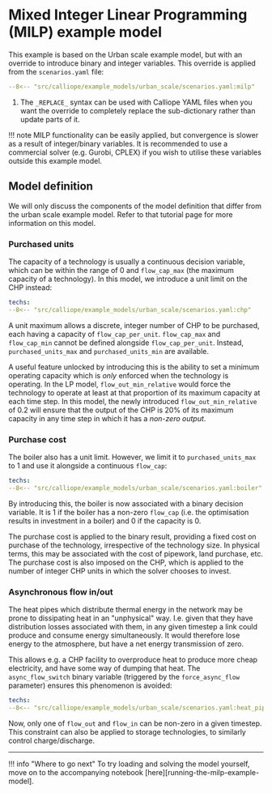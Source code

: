 # Mixed Integer Linear Programming (MILP) example model

This example is based on the Urban scale example model, but with an override to introduce binary and integer variables.
This override is applied from the `scenarios.yaml` file:

```yaml
--8<-- "src/calliope/example_models/urban_scale/scenarios.yaml:milp"
```

1.  The `_REPLACE_` syntax can be used with Calliope YAML files when you want the override to completely replace the sub-dictionary rather than update parts of it.

!!! note
    MILP functionality can be easily applied, but convergence is slower as a result of integer/binary variables.
    It is recommended to use a commercial solver (e.g. Gurobi, CPLEX) if you wish to utilise these variables outside this example model.

## Model definition

We will only discuss the components of the model definition that differ from the urban scale example model.
Refer to that tutorial page for more information on this model.

### Purchased units

The capacity of a technology is usually a continuous decision variable, which can be within the range of 0 and `flow_cap_max` (the maximum capacity of a technology).
In this model, we introduce a unit limit on the CHP instead:

```yaml
techs:
--8<-- "src/calliope/example_models/urban_scale/scenarios.yaml:chp"
```

A unit maximum allows a discrete, integer number of CHP to be purchased, each having a capacity of `flow_cap_per_unit`.
`flow_cap_max` and `flow_cap_min` cannot be defined alongside `flow_cap_per_unit`.
Instead, `purchased_units_max` and `purchased_units_min` are available.

A useful feature unlocked by introducing this is the ability to set a minimum operating capacity which is *only* enforced when the technology is operating.
In the LP model, `flow_out_min_relative` would force the technology to operate at least at that proportion of its maximum capacity at each time step.
In this model, the newly introduced `flow_out_min_relative` of 0.2 will ensure that the output of the CHP is 20% of its maximum capacity in any time step in which it has a _non-zero output_.

### Purchase cost

The boiler also has a unit limit. However, we limit it to `purchased_units_max` to 1 and use it alongside a continuous `flow_cap`:

```yaml
techs:
--8<-- "src/calliope/example_models/urban_scale/scenarios.yaml:boiler"
```

By introducing this, the boiler is now associated with a binary decision variable.
It is 1 if the boiler has a non-zero `flow_cap` (i.e. the optimisation results in investment in a boiler) and 0 if the capacity is 0.

The purchase cost is applied to the binary result, providing a fixed cost on purchase of the technology, irrespective of the technology size.
In physical terms, this may be associated with the cost of pipework, land purchase, etc.
The purchase cost is also imposed on the CHP, which is applied to the number of integer CHP units in which the solver chooses to invest.

### Asynchronous flow in/out

The heat pipes which distribute thermal energy in the network may be prone to dissipating heat in an "unphysical" way.
I.e. given that they have distribution losses associated with them, in any given timestep a link could produce and consume energy simultaneously.
It would therefore lose energy to the atmosphere, but have a net energy transmission of zero.

This allows e.g. a CHP facility to overproduce heat to produce more cheap electricity, and have some way of dumping that heat.
The `async_flow_switch` binary variable (triggered by the `force_async_flow` parameter) ensures this phenomenon is avoided:

```yaml
techs:
--8<-- "src/calliope/example_models/urban_scale/scenarios.yaml:heat_pipes"
```

Now, only one of `flow_out` and `flow_in` can be non-zero in a given timestep.
This constraint can also be applied to storage technologies, to similarly control charge/discharge.

---

!!! info "Where to go next"
    To try loading and solving the model yourself, move on to the accompanying notebook [here][running-the-milp-example-model].
